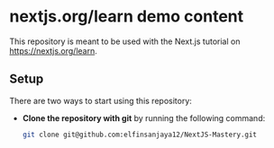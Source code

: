 # nextjs.org/learn demo content

This repository is meant to be used with the Next.js tutorial on https://nextjs.org/learn.

## Setup

There are two ways to start using this repository:

- **Clone the repository with git** by running the following command:
  ```bash
  git clone git@github.com:elfinsanjaya12/NextJS-Mastery.git
  ```
